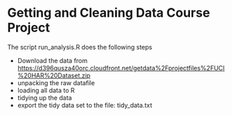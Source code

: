 Getting and Cleaning Data Course Project
========================================
The script run_analysis.R does the following steps

* Download the data from https://d396qusza40orc.cloudfront.net/getdata%2Fprojectfiles%2FUCI%20HAR%20Dataset.zip
* unpacking the raw datafile
* loading all data to R
* tidying up the data
* export the tidy data set to the file: tidy_data.txt